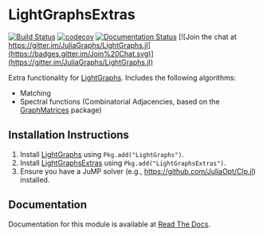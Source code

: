 # LightGraphsExtras

[![Build Status](https://travis-ci.org/JuliaGraphs/LightGraphsExtras.jl.svg?branch=master)](https://travis-ci.org/JuliaGraphs/LightGraphsExtras.jl)
[![codecov](https://codecov.io/gh/JuliaGraphs/LightGraphsExtras.jl/branch/master/graph/badge.svg)](https://codecov.io/gh/JuliaGraphs/LightGraphsExtras.jl)
[![Documentation Status](https://readthedocs.org/projects/lightgraphsextrasjl/badge/?version=latest)](http://lightgraphsextrasjl.readthedocs.io/en/latest/?badge=latest)
[![Join the chat at https://gitter.im/JuliaGraphs/LightGraphs.jl](https://badges.gitter.im/Join%20Chat.svg)](https://gitter.im/JuliaGraphs/LightGraphs.jl)

Extra functionality for [LightGraphs](https://github.com/JuliaGraphs/LightGraphs.jl). Includes the following
algorithms:
- Matching
- Spectral functions (Combinatorial Adjacencies, based on the [GraphMatrices](https://github.com/jpfairbanks/GraphMatrices.jl) package)


## Installation Instructions
1.  Install [LightGraphs](https://github.com/JuliaGraphs/LightGraphs.jl) using `Pkg.add("LightGraphs")`.
2.  Install [LightGraphsExtras](https://github.com/JuliaGraphs/LightGraphsExtras.jl) using `Pkg.add("LightGraphsExtras")`.
3.  Ensure you have a JuMP solver (e.g., https://github.com/JuliaOpt/Clp.jl) installed.

## Documentation
Documentation for this module is available at [Read The Docs](http://lightgraphsextrasjl.readthedocs.io/en/latest/?badge=latest).
